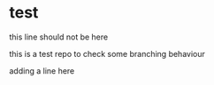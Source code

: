 # test

this line should not be here

this is a test repo to check some branching behaviour

adding a line here
